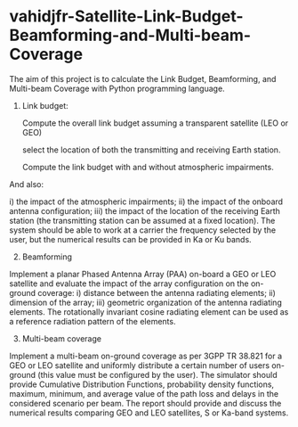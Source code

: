 # vahidjfr-Satellite-Link-Budget-Beamforming-and-Multi-beam-Coverage

The aim of this project is to calculate the Link Budget, Beamforming, and Multi-beam Coverage with Python programming language.

1. Link budget: 

   Compute the overall link budget assuming a transparent satellite (LEO or GEO)

    select the location of both the transmitting and receiving Earth station.

    Compute the link budget with and without atmospheric impairments.

And also:

  i) the impact of the atmospheric impairments; ii) the impact of the onboard antenna configuration; iii) the impact of the location of the receiving Earth station (the transmitting station can be assumed at a fixed location). The system should be able to work at a carrier the frequency selected by the user, but the numerical results can be provided in Ka or Ku bands.

2. Beamforming

  Implement a planar Phased Antenna Array (PAA) on-board a GEO or LEO satellite and evaluate the impact of the array configuration on the on-ground coverage: i) distance between the antenna radiating elements; ii) dimension of the array; iii) geometric organization of the antenna radiating elements. The rotationally invariant cosine radiating element can be used as a reference radiation pattern of the elements.

3. Multi-beam coverage

  Implement a multi-beam on-ground coverage as per 3GPP TR 38.821 for a GEO or LEO satellite and uniformly distribute a certain number of users on-ground (this value must be configured by the user). The simulator should provide Cumulative Distribution Functions, probability density functions, maximum, minimum, and average value of the path loss and delays in the considered scenario per beam. The report should provide and discuss the numerical results comparing GEO and LEO satellites, S or Ka-band systems.
